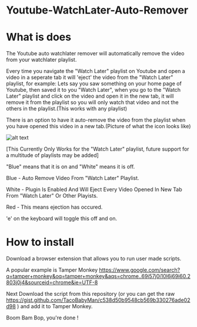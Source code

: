 # Youtube-WatchLater-Auto-Remover

# What is does
The Youtube auto watchlater remover will automatically remove the video from your watchlater playlist.

Every time you navigate the "Watch Later" playlist on Youtube and open a video in a seperate tab it will 'eject' the video from the "Watch Later" playlist, for example: Lets say you saw something on your home page of Youtube, then saved it to you "Watch Later", when you go to the "Watch Later" playlist and click on the video and open it in the new tab, it will remove it from the playlist so you will only watch that video and not the others in the playlist.(This works with any playlist)

There is an option to have it auto-remove the video from the playlist when you have opened this video in a new tab.(Picture of what the icon looks like)

![alt text](https://i.ibb.co/nPbPYZL/Screenshot-from-2022-04-11-14-13-07.png)

[This Currently Only Works for the "Watch Later" playlist, future support for a multitude of playlists may be added]

"Blue" means that it is on and "White" means it is off. 
  
  Blue - Auto Remove Video From "Watch Later" Playlist.
  
  White - Plugin Is Enabled And Will Eject Every Video Opened In New Tab From "Watch Later" Or Other Playists.
  
  Red - This means ejection has occured.
  
  'e' on the keyboard will toggle this off and on.

# How to install
Download a browser extension that allows you to run user made scripts. 

A popular example is Tamper Monkey
https://www.google.com/search?q=tamper+monkey&oq=tamper+monkey&aqs=chrome..69i57j0i10l6j69i60.2803j0j4&sourceid=chrome&ie=UTF-8

Next Download the script from this repository (or you can get the raw https://gist.github.com/TacoBabyMan/c538d50b9548cb569b330276ade02d98 ) and add it to Tamper Monkey.

Boom Bam Bop, you're done !
